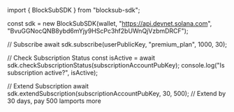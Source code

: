 import { BlockSubSDK } from "blocksub-sdk";

const sdk = new BlockSubSDK(wallet, "https://api.devnet.solana.com", "BvuGGNocQNB8ybd6mYjy9HScPc3hf2bUWnQjVzbmDRCF");

// Subscribe
await sdk.subscribe(userPublicKey, "premium_plan", 1000, 30);

// Check Subscription Status
const isActive = await sdk.checkSubscriptionStatus(subscriptionAccountPubKey);
console.log("Is subscription active?", isActive);

// Extend Subscription
await sdk.extendSubscription(subscriptionAccountPubKey, 30, 500); // Extend by 30 days, pay 500 lamports more
